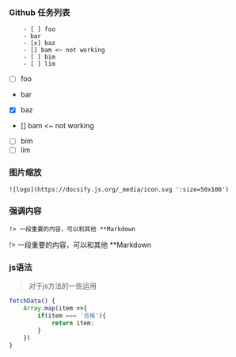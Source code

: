 ### Github 任务列表

```
    - [ ] foo
    - bar
    - [x] baz
    - [] bam <~ not working
    - [ ] bim
    - [ ] lim
```

- [ ] foo
- bar
- [x] baz
- [] bam <~ not working
- [ ] bim
- [ ] lim

### 图片缩放

```
![logo](https://docsify.js.org/_media/icon.svg ':size=50x100')

```
### 强调内容
```
!> 一段重要的内容，可以和其他 **Markdown
```

!> 一段重要的内容，可以和其他 **Markdown

### js语法

> 对于js方法的一些运用

``` javascript
fetchData() {
    Array.map(item =>{
        if(item === '合格'){
            return item;
        }
    })
}
```